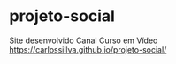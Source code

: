 # projeto-social
Site desenvolvido Canal Curso em Vídeo https://carlossillva.github.io/projeto-social/
